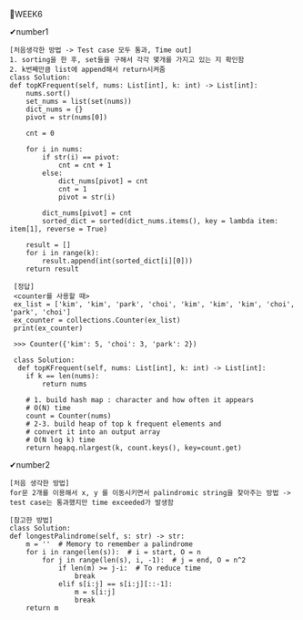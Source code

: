 📝WEEK6

✔number1

    [처음생각한 방법 -> Test case 모두 통과, Time out]
    1. sorting을 한 후, set들을 구해서 각각 몇개를 가지고 있는 지 확인함
    2. k번째만큼 list에 append해서 return시켜줌
    class Solution:
    def topKFrequent(self, nums: List[int], k: int) -> List[int]:
        nums.sort()
        set_nums = list(set(nums))
        dict_nums = {}
        pivot = str(nums[0])

        cnt = 0

        for i in nums:
            if str(i) == pivot:
                cnt = cnt + 1
            else:
                dict_nums[pivot] = cnt
                cnt = 1
                pivot = str(i)

            dict_nums[pivot] = cnt
            sorted_dict = sorted(dict_nums.items(), key = lambda item: item[1], reverse = True)

        result = []
        for i in range(k):
            result.append(int(sorted_dict[i][0]))
        return result
       
     [정답]
     <counter를 사용할 때>
     ex_list = ['kim', 'kim', 'park', 'choi', 'kim', 'kim', 'kim', 'choi', 'park', 'choi']
     ex_counter = collections.Counter(ex_list)
     print(ex_counter)

     >>> Counter({'kim': 5, 'choi': 3, 'park': 2})
  
     class Solution:
      def topKFrequent(self, nums: List[int], k: int) -> List[int]:
        if k == len(nums):
            return nums

        # 1. build hash map : character and how often it appears
        # O(N) time
        count = Counter(nums)   
        # 2-3. build heap of top k frequent elements and
        # convert it into an output array
        # O(N log k) time
        return heapq.nlargest(k, count.keys(), key=count.get) 
        
✔number2

    [처음 생각한 방법]
    for문 2개를 이용해서 x, y 를 이동시키면서 palindromic string을 찾아주는 방법 -> test case는 통과했지만 time exceeded가 발생함
    
    [참고한 방법]
    class Solution:
    def longestPalindrome(self, s: str) -> str:
        m = ''  # Memory to remember a palindrome
        for i in range(len(s)):  # i = start, O = n
            for j in range(len(s), i, -1):  # j = end, O = n^2
                if len(m) >= j-i:  # To reduce time
                    break
                elif s[i:j] == s[i:j][::-1]:
                    m = s[i:j]
                    break
        return m
